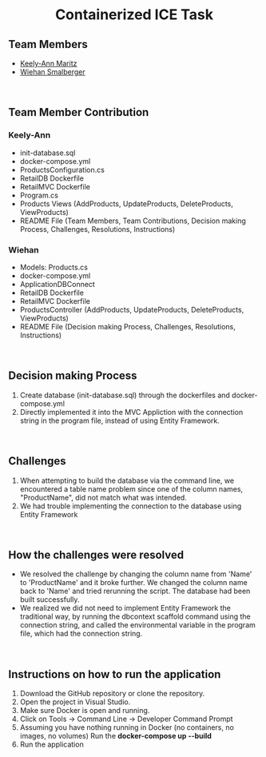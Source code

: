 <h1 align="center">Containerized ICE Task</h1>

## Team Members 
* [Keely-Ann Maritz](https://github.com/Keely-Ann/)
* [Wiehan Smalberger](https://github.com/wiehan007)

<br>

## Team Member Contribution
### Keely-Ann
* init-database.sql
* docker-compose.yml
* ProductsConfiguration.cs
* RetailDB Dockerfile
* RetailMVC Dockerfile
* Program.cs
* Products Views (AddProducts, UpdateProducts, DeleteProducts, ViewProducts)
* README File (Team Members, Team Contributions, Decision making Process, Challenges, Resolutions, Instructions)
    

### Wiehan
* Models: Products.cs
* docker-compose.yml
* ApplicationDBConnect
* RetailDB Dockerfile
* RetailMVC Dockerfile
* ProductsController (AddProducts, UpdateProducts, DeleteProducts, ViewProducts)
* README File (Decision making Process, Challenges, Resolutions, Instructions)
  

<br>

## Decision making Process
1. Create database (init-database.sql) through the dockerfiles and docker-compose.yml
2. Directly implemented it into the MVC Appliction with the connection string in the program file, instead of using Entity Framework.

<br>

## Challenges
1. When attempting to build the database via the command line, we encountered a table name problem since one of the column names, "ProductName", did not match what was intended.
2. We had trouble implementing the connection to the database using Entity Framework 

<br>

## How the challenges were resolved
* We resolved the challenge by changing the column name from 'Name' to 'ProductName' and it broke further. We changed the column name back to 'Name' and tried rerunning the script. The database had been built successfully.
* We realized we did not need to implement Entity Framework the traditional way, by running the dbcontext scaffold command using the connection string, and called the environmental variable in the program file, which had the connection string.

<br>

## Instructions on how to run the application 
1. Download the GitHub repository or clone the repository.
2. Open the project in Visual Studio.
3. Make sure Docker is open and running. 
4. Click on Tools -> Command Line -> Developer Command Prompt
5. Assuming you have nothing running in Docker (no containers, no images, no volumes) Run the <b>docker-compose up --build</b>
6. Run the application 

<br>

